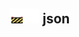 ## <img src="../../.gitbook/assets/unknown.png" width="24" height=24 /><img src="../../.gitbook/assets/base.png" width="24" height=24 /> json

